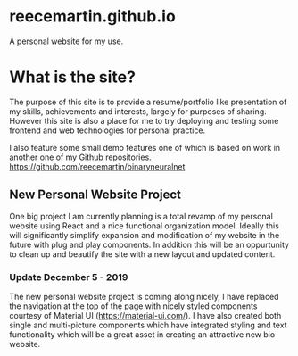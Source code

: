 # reecemartin.github.io

A personal website for my use.

# What is the site?

The purpose of this site is to provide a resume/portfolio like presentation of my skills, achievements and interests, largely for purposes of sharing. However this site is also a place for me to try deploying and testing some frontend and web technologies 
for personal practice. 

I also feature some small demo features one of which is based on work in another one of my Github repositories.
https://github.com/reecemartin/binaryneuralnet

## New Personal Website Project

One big project I am currently planning is a total revamp of my personal website using React and a nice functional organization model. Ideally this will significantly simplify expansion and modification of my website in the future with plug and play components. In addition this will be an oppurtunity to clean up and beautify the site with a new layout and updated content.

### Update December 5 - 2019

The new personal website project is coming along nicely, I have replaced the navigation at the top of the page with nicely styled components courtesy of Material UI (https://material-ui.com/). I have also created both single and multi-picture components which have integrated styling and text functionality which will be a great asset in creating an attractive new bio website. 
